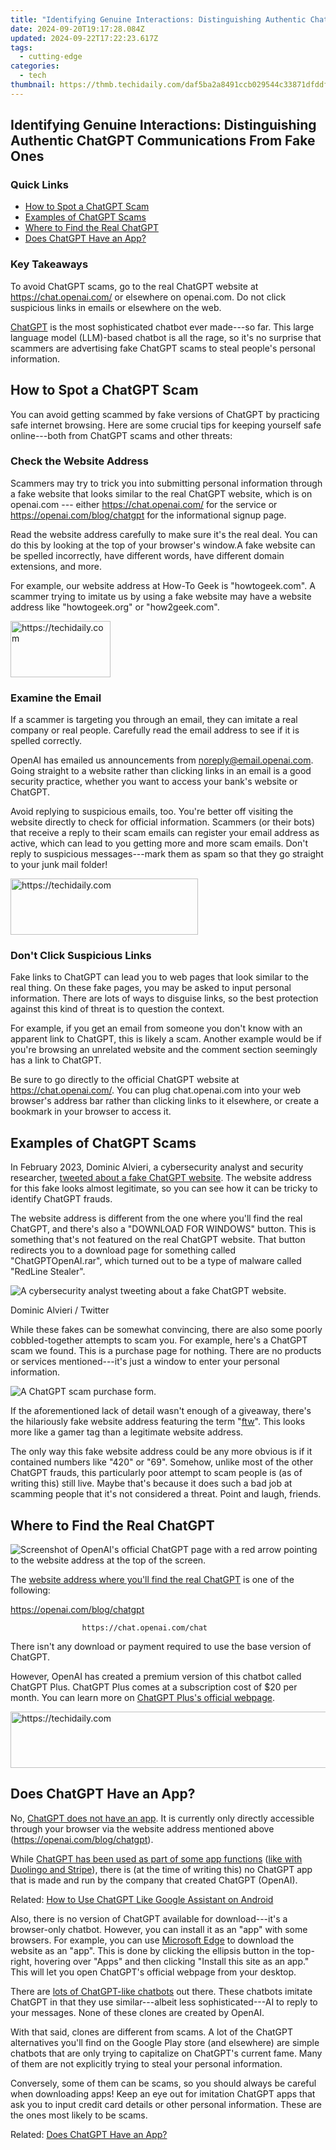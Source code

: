 ```yaml
---
title: "Identifying Genuine Interactions: Distinguishing Authentic ChatGPT Communications From Fake Ones"
date: 2024-09-20T19:17:28.084Z
updated: 2024-09-22T17:22:23.617Z
tags:
  - cutting-edge
categories:
  - tech
thumbnail: https://thmb.techidaily.com/daf5ba2a8491ccb029544c33871dfddf8c00a96e763bab0af0faf409f9f29c9c.jpg
---
```


## Identifying Genuine Interactions: Distinguishing Authentic ChatGPT Communications From Fake Ones

### Quick Links

* [How to Spot a ChatGPT Scam](https://driver-error.techidaily.com/resolved-fixing-the-iphones-media-transfer-protocol-mtp-driver-problem/)
* [Examples of ChatGPT Scams](https://extra-lessons.techidaily.com/lightweight-travel-bags-with-camera-integration/)
* [Where to Find the Real ChatGPT](https://facebook-videos.techidaily.com/new-swiftly-resolving-delayed-videos-in-facebooks-chatting-application-for-mobile-devices/)
* [Does ChatGPT Have an App?](https://facebook.techidaily.com/enhancing-interaction-with-customizable-url-pairings-on-facebook/)

### Key Takeaways

 To avoid ChatGPT scams, go to the real ChatGPT website at https://chat.openai.com/ or elsewhere on openai.com. Do not click suspicious links in emails or elsewhere on the web.

[ChatGPT](https://extra-resources.techidaily.com/new-capture-clarity-editing-insights-for-professional-results/) is the most sophisticated chatbot ever made---so far. This large language model (LLM)-based chatbot is all the rage, so it's no surprise that scammers are advertising fake ChatGPT scams to steal people's personal information.

##  How to Spot a ChatGPT Scam

 You can avoid getting scammed by fake versions of ChatGPT by practicing safe internet browsing. Here are some crucial tips for keeping yourself safe online---both from ChatGPT scams and other threats:

###  Check the Website Address

 Scammers may try to trick you into submitting personal information through a fake website that looks similar to the real ChatGPT website, which is on openai.com --- either <https://chat.openai.com/> for the service or <https://openai.com/blog/chatgpt> for the informational signup page.

 Read the website address carefully to make sure it's the real deal. You can do this by looking at the top of your browser's window.A fake website can be spelled incorrectly, have different words, have different domain extensions, and more.

 For example, our website address at How-To Geek is "howtogeek.com". A scammer trying to imitate us by using a fake website may have a website address like "howtogeek.org" or "how2geek.com".

<!-- affiliate ads begin -->
<a href="https://review-au.sjv.io/c/5597632/2098700/14409" target="_top" id="2098700">
  <img src="//a.impactradius-go.com/display-ad/14409-2098700" border="0" alt="https://techidaily.com" width="160" height="90"/>
</a>
<img height="0" width="0" src="https://review-au.sjv.io/i/5597632/2098700/14409" style="position:absolute;visibility:hidden;" border="0" />
<!-- affiliate ads end -->

###  Examine the Email

 If a scammer is targeting you through an email, they can imitate a real company or real people. Carefully read the email address to see if it is spelled correctly.

 OpenAI has emailed us announcements from noreply@email.openai.com. Going straight to a website rather than clicking links in an email is a good security practice, whether you want to access your bank's website or ChatGPT.

 Avoid replying to suspicious emails, too. You're better off visiting the website directly to check for official information. Scammers (or their bots) that receive a reply to their scam emails can register your email address as active, which can lead to you getting more and more scam emails. Don't reply to suspicious messages---mark them as spam so that they go straight to your junk mail folder!

<!-- affiliate ads begin -->
<a href="https://aligracehair.sjv.io/c/5597632/2135370/19272" target="_top" id="2135370">
  <img src="//a.impactradius-go.com/display-ad/19272-2135370" border="0" alt="https://techidaily.com" width="300" height="90"/>
</a>
<img height="0" width="0" src="https://aligracehair.sjv.io/i/5597632/2135370/19272" style="position:absolute;visibility:hidden;" border="0" />
<!-- affiliate ads end -->

###  Don't Click Suspicious Links

 Fake links to ChatGPT can lead you to web pages that look similar to the real thing. On these fake pages, you may be asked to input personal information. There are lots of ways to disguise links, so the best protection against this kind of threat is to question the context.

 For example, if you get an email from someone you don't know with an apparent link to ChatGPT, this is likely a scam. Another example would be if you're browsing an unrelated website and the comment section seemingly has a link to ChatGPT.

 Be sure to go directly to the official ChatGPT website at <https://chat.openai.com/>. You can plug chat.openai.com into your web browser's address bar rather than clicking links to it elsewhere, or create a bookmark in your browser to access it.

##  Examples of ChatGPT Scams

 In February 2023, Dominic Alvieri, a cybersecurity analyst and security researcher, [tweeted about a fake ChatGPT website](https://twitter.com/AlvieriD/status/1624638177695735808?ref%5Fsrc=twsrc%5Etfw%7Ctwcamp%5Etweetembed%7Ctwterm%5E1624638177695735808%7Ctwgr%5Ede332b20179f75f7ee6678c9c8a72320a3535692%7Ctwcon%5Es1%5F&ref%5Furl=https%3A%2F%2Fwww.digitaltrends.com%2Fcomputing%2Fchatgpt-malware-continues-with-fake-subscription-based-apps%2F). The website address for this fake looks almost legitimate, so you can see how it can be tricky to identify ChatGPT frauds.

 The website address is different from the one where you'll find the real ChatGPT, and there's also a "DOWNLOAD FOR WINDOWS" button. This is something that's not featured on the real ChatGPT website. That button redirects you to a download page for something called "ChatGPTOpenAI.rar", which turned out to be a type of malware called "RedLine Stealer".

![A cybersecurity analyst tweeting about a fake ChatGPT website.](https://static1.howtogeekimages.com/wordpress/wp-content/uploads/2023/03/chat-gpt-fake-found-on-twitter-by-cybersecurity-researcher-2.png) 

Dominic Alvieri / Twitter

 While these fakes can be somewhat convincing, there are also some poorly cobbled-together attempts to scam you. For example, here's a ChatGPT scam we found. This is a purchase page for nothing. There are no products or services mentioned---it's just a window to enter your personal information.

![A ChatGPT scam purchase form.](https://static1.howtogeekimages.com/wordpress/wp-content/uploads/2023/03/scam.png) 

 If the aforementioned lack of detail wasn't enough of a giveaway, there's the hilariously fake website address featuring the term "[ftw](https://youtube-web.techidaily.com/n-2024-reach-new-heights-boosting-youtube-viewership/)". This looks more like a gamer tag than a legitimate website address.

 The only way this fake website address could be any more obvious is if it contained numbers like "420" or "69". Somehow, unlike most of the other ChatGPT frauds, this particularly poor attempt to scam people is (as of writing this) still live. Maybe that's because it does such a bad job at scamming people that it's not considered a threat. Point and laugh, friends.

##  Where to Find the Real ChatGPT

![Screenshot of OpenAI's official ChatGPT page with a red arrow pointing to the website address at the top of the screen.](https://static1.howtogeekimages.com/wordpress/wp-content/uploads/2023/03/screenshot-with-red-arrow-of-chatgpt-official-website-2.jpg) 

 The [website address where you'll find the real ChatGPT](https://chat.openai.com/) is one of the following:

https://openai.com/blog/chatgpt

    
                    https://chat.openai.com/chat

 There isn't any download or payment required to use the base version of ChatGPT.

 However, OpenAI has created a premium version of this chatbot called ChatGPT Plus. ChatGPT Plus comes at a subscription cost of $20 per month. You can learn more on [ChatGPT Plus's official webpage](https://openai.com/blog/chatgpt-plus).

<!-- affiliate ads begin -->
<a href="https://appsumo.8odi.net/c/5597632/2037318/7443" target="_top" id="2037318">
  <img src="//a.impactradius-go.com/display-ad/7443-2037318" border="0" alt="https://techidaily.com" width="728" height="90"/>
</a>
<img height="0" width="0" src="https://appsumo.8odi.net/i/5597632/2037318/7443" style="position:absolute;visibility:hidden;" border="0" />
<!-- affiliate ads end -->

##  Does ChatGPT Have an App?

 No, [ChatGPT does not have an app](https://win11-tips.techidaily.com/how-to-use-apple-maps-on-a-windows-pc/). It is currently only directly accessible through your browser via the website address mentioned above (<https://openai.com/blog/chatgpt>).

 While [ChatGPT has been used as part of some app functions](https://program-issues.techidaily.com/roblox-launch-woes-master-these-fixes-for-a-smooth-gaming-experience/) ([like with Duolingo and Stripe](https://openai.com/product/gpt-4)), there is (at the time of writing this) no ChatGPT app that is made and run by the company that created ChatGPT (OpenAI).

Related: [How to Use ChatGPT Like Google Assistant on Android](https://youtube-docs.techidaily.com/024-approved-elevate-views-a-guide-to-best-youtube-hash-tags/) 

 Also, there is no version of ChatGPT available for download---it's a browser-only chatbot. However, you can install it as an "app" with some browsers. For example, you can use [Microsoft Edge](https://apple-account.techidaily.com/in-2024-how-to-create-an-apple-developer-account-from-iphone-se-by-drfone-ios/) to download the website as an "app". This is done by clicking the ellipsis button in the top-right, hovering over "Apps" and then clicking "Install this site as an app." This will let you open ChatGPT's official webpage from your desktop.

 There are [lots of ChatGPT-like chatbots](https://screen-mirroring-recording.techidaily.com/in-2024-3-must-know-methods-to-record-on-your-ipad/) out there. These chatbots imitate ChatGPT in that they use similar---albeit less sophisticated---AI to reply to your messages. None of these clones are created by OpenAI.

 With that said, clones are different from scams. A lot of the ChatGPT alternatives you'll find on the Google Play store (and elsewhere) are simple chatbots that are only trying to capitalize on ChatGPT's current fame. Many of them are not explicitly trying to steal your personal information.

 Conversely, some of them can be scams, so you should always be careful when downloading apps! Keep an eye out for imitation ChatGPT apps that ask you to input credit card details or other personal information. These are the ones most likely to be scams.

Related: [Does ChatGPT Have an App?](https://win11-tips.techidaily.com/how-to-use-apple-maps-on-a-windows-pc/)

<ins class="adsbygoogle"
     style="display:block"
     data-ad-format="autorelaxed"
     data-ad-client="ca-pub-7571918770474297"
     data-ad-slot="1223367746"></ins>

<ins class="adsbygoogle"
     style="display:block"
     data-ad-client="ca-pub-7571918770474297"
     data-ad-slot="8358498916"
     data-ad-format="auto"
     data-full-width-responsive="true"></ins>



